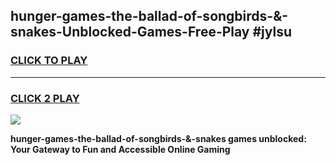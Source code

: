 
## hunger-games-the-ballad-of-songbirds-&-snakes-Unblocked-Games-Free-Play #jylsu
<h3>
<a href="https://us.freeplayer.one?title=hunger-games-the-ballad-of-songbirds-&-snakes&ref=9M">CLICK TO PLAY</a></h3>
<hr>

<h3>
<a href="https://us.freeplayer.one?title=hunger-games-the-ballad-of-songbirds-&-snakes&ref=9M">CLICK 2 PLAY</a>
  
</h3>

<a href="https://us.freeplayer.one?title=hunger-games-the-ballad-of-songbirds-&-snakes&ref=9M"><img src="https://clearcache.store/games.png"></a>


**hunger-games-the-ballad-of-songbirds-&-snakes games unblocked: Your Gateway to Fun and Accessible Online Gaming**
